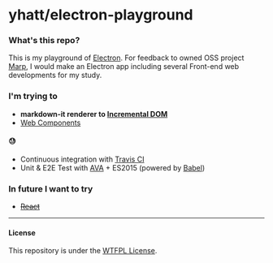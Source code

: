 # yhatt/electron-playground

### What's this repo?

This is my playground of [Electron](http://electron.atom.io/). For feedback to owned OSS project [Marp](https://github.com/yhatt/marp), I would make an Electron app including several Front-end web developments for my study.

### I'm trying to

- **markdown-it renderer to [Incremental DOM](https://github.com/google/incremental-dom)**
- [Web Components](https://www.w3.org/standards/techs/components)

#### :sweat:

- Continuous integration with [Travis CI](https://travis-ci.org/)
- Unit & E2E Test with [AVA](https://github.com/avajs/ava) + ES2015 (powered by [Babel](https://babeljs.io/))

### In future I want to try

- ~~[React](https://facebook.github.io/react/index.html)~~

---

#### License

This repository is under the [WTFPL License](LICENSE).
